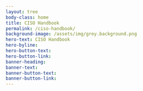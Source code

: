 ```yaml
---
layout: tree
body-class: home
title: CISO Handbook
permalink: /ciso-handbook/
background-image: /assets/img/grey.background.png
hero-text: CISO Handbook
hero-byline:
hero-button-text:
hero-button-link:
banner-heading:
banner-text:
banner-button-text:
banner-button-link:
---
```

